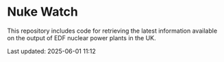 # Nuke Watch

This repository includes code for retrieving the latest information available on the output of EDF nuclear power plants in the UK.

Last updated: 2025-06-01 11:12